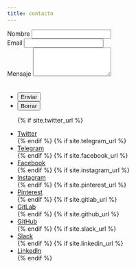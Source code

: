 ```yaml
---
title: contacto
---
```


<form name="contacto" method="POST" data-netlify="true" netlify-honeypot="dulcemiel" data-netlify-recaptcha="true">
	<div class="fields">
		<div class="field half first">
			<label for="name">Nombre</label>
			<input type="text" name="name" id="name" />
		</div>
		<div class="field half">
			<label for="email">Email</label>
			<input type="text" name="_replyto" id="email" />
		</div>
		<div class="field">
			<label for="message">Mensaje</label>
			<textarea name="message" id="message" rows="4"></textarea>
		</div>
		<div class="field half first">
			<div data-netlify-recaptcha="true"></div>
		</div>
		<div class="field half">
			<label style="visibility:hidden">Si eres humano dejalo en blanco: <input name="dulcemiel" /></label>
		</div>
	</div>
	<ul class="actions">
		<li><input type="submit" value="Enviar" class="primary" /></li>
		<li><input type="reset" value="Borrar" /></li>
	</ul>
</form>
<ul class="icons">

{% if site.twitter_url %}
	<li><a href="{{ site.twitter_url }}" class="icon fa-twitter" target="_blank"><span class="label">Twitter</span></a></li>
{% endif %}
{% if site.telegram_url %}
	<li><a href="{{ site.telegram }}" class="icon fa-telegram" target="_blank"><span class="label">Telegram</span></a></li>
{% endif %}
{% if site.facebook_url %}
	<li><a href="{{ site.facebook_url }}" class="icon fa-facebook" target="_blank"><span class="label">Facebook</span></a></li>
{% endif %}
{% if site.instagram_url %}
	<li><a href="{{ site.instagram_url }}" class="icon fa-instagram" target="_blank"><span class="label">Instagram</span></a></li>
{% endif %}
{% if site.pinterest_url %}
	<li><a href="{{ site.pinterest_url }}" class="icon fa-pinterest" target="_blank"><span class="label">Pinterest</span></a></li>
{% endif %}
{% if site.gitlab_url %}
	<li><a href="{{ site.gitlab_url }}" class="icon fa-gitlab" target="_blank"><span class="label">GitLab</span></a></li>
{% endif %}
{% if site.github_url %}
	<li><a href="{{ site.github_url }}" class="icon fa-github" target="_blank"><span class="label">GitHub</span></a></li>
{% endif %}
{% if site.slack_url %}
	<li><a href="{{ site.slack_url }}" class="icon fa-slack" target="_blank"><span class="label">Slack</span></a></li>
{% endif %}
{% if site.linkedin_url %}
	<li><a href="{{ site.linkedin_url }}" class="icon fa-linkedin" target="_blank"><span class="label">LinkedIn</span></a></li>
{% endif %}

</ul>
